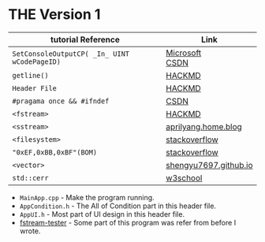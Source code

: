 # THE Version 1
| tutorial Reference   | Link                        |
|-------------|-----------------------------|
| ``SetConsoleOutputCP( _In_ UINT wCodePageID)`` | [Microsoft](https://learn.microsoft.com/zh-tw/windows/console/setconsoleoutputcp) <br> [CSDN](https://blog.csdn.net/lws123253/article/details/79850075) |
| ``getline()``| [HACKMD](https://hackmd.io/@L-W7DgKMR_G7ZX3wGcC3Zw/BkVhJORNK)|
| ``Header File``| [HACKMD](https://hackmd.io/@ndhu-programming-2021/S12ueSLHc)|
| ``#pragama once && #ifndef`` | [CSDN](https://blog.csdn.net/xie__jin__cheng/article/details/113109090) | [HACKMD](https://hackmd.io/@ndhu-programming-2021/S12ueSLHc)|
| ``<fstream>``| [HACKMD](https://hackmd.io/@ndhu-programming-2021/BkZukG4jK)|
| ``<sstream>``| [aprilyang.home.blog](https://aprilyang.home.blog/2020/04/17/stringstream-to-read-int-from-a-string/)|
| ``<filesystem>`` | [stackoverflow](https://stackoverflow.com/questions/43440246/how-to-delete-a-file-in-file-handling-in-c) |
| ``"0xEF,0xBB,0xBF"(BOM)``| [stackoverflow](https://stackoverflow.com/questions/37591361/how-to-write-unicode-string-to-file-with-utf-8-bom-by-c)|
| ``<vector>`` | [shengyu7697.github.io](https://shengyu7697.github.io/std-vector/)|
| ``std::cerr``| [w3school](https://www.w3schools.com/cpp/ref_iostream_cerr.asp)|

- ``MainApp.cpp`` - Make the program running.
- ``AppCondition.h`` - The All of Condition part in this header file.
- ``AppUI.h`` - Most part of UI design in this header file.
- [fstream-tester](https://github.com/maoguala/fstream-tester/tree/final-phrase) - Some part of this program was refer from before I wrote.


